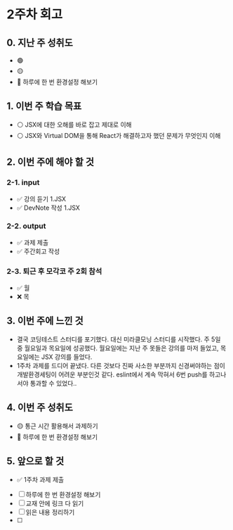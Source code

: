 # 2주차 회고

## 0. 지난 주 성취도

- 🟢
- 🟡
- 🔴 하루에 한 번 환경설정 해보기

## 1. 이번 주 학습 목표

- ⚪️ JSX에 대한 오해를 바로 잡고 제대로 이해
- ⚪️ JSX와 Virtual DOM을 통해 React가 해결하고자 했던 문제가 무엇인지 이해

## 2. 이번 주에 해야 할 것

### 2-1. input

- ✅ 강의 듣기 1.JSX
- ✅ DevNote 작성 1.JSX

### 2-2. output

- ✅ 과제 제출
- ✅ 주간회고 작성

### 2-3. 퇴근 후 모각코 주 2회 참석

- ✅ 월
- ❌ 목

## 3. 이번 주에 느낀 것

- 결국 코딩테스트 스터디를 포기했다. 대신 미라클모닝 스터디를 시작했다. 주 5일 중 월요일과 목요일에 성공했다. 월요일에는 지난 주 못들은 강의를 마저 들었고, 목요일에는 JSX 강의를 들었다.
- 1주차 과제를 드디어 끝냈다. 다른 것보다 진짜 사소한 부분까지 신경써야하는 점이 개발환경세팅이 어려운 부분인것 같다. eslint에서 계속 막혀서 6번 push를 하고나서야 통과할 수 있었다..

## 4. 이번 주 성취도

- 🟡 통근 시간 활용해서 과제하기
- 🔴 하루에 한 번 환경설정 해보기

## 5. 앞으로 할 것

- ✅ 1주차 과제 제출
- [ ] 하루에 한 번 환경설정 해보기
- [ ] 교재 안에 링크 다 읽기
- [ ] 읽은 내용 정리하기
- [ ]
